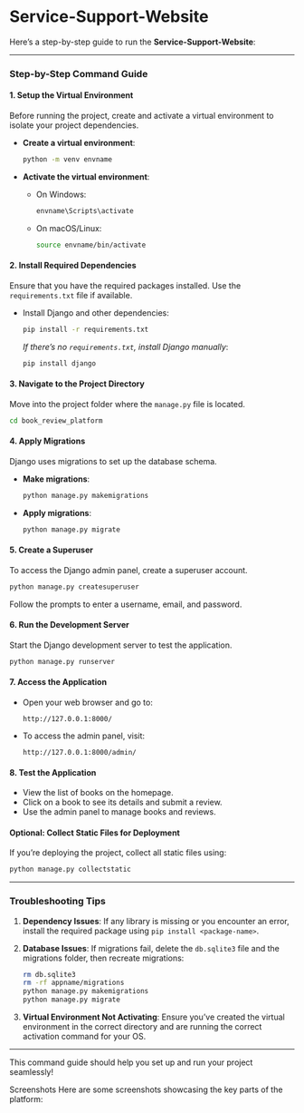 # Service-Support-Website
Here’s a step-by-step guide to run the **Service-Support-Website**:

---

### **Step-by-Step Command Guide**

#### **1. Setup the Virtual Environment**
Before running the project, create and activate a virtual environment to isolate your project dependencies.

- **Create a virtual environment**:
  ```bash
  python -m venv envname
  ```
  
- **Activate the virtual environment**:
  - On Windows:
    ```bash
    envname\Scripts\activate
    ```
  - On macOS/Linux:
    ```bash
    source envname/bin/activate
    ```

#### **2. Install Required Dependencies**
Ensure that you have the required packages installed. Use the `requirements.txt` file if available.

- Install Django and other dependencies:
  ```bash
  pip install -r requirements.txt
  ```
  *If there’s no `requirements.txt`, install Django manually*:
  ```bash
  pip install django
  ```

#### **3. Navigate to the Project Directory**
Move into the project folder where the `manage.py` file is located.

```bash
cd book_review_platform
```

#### **4. Apply Migrations**
Django uses migrations to set up the database schema.

- **Make migrations**:
  ```bash
  python manage.py makemigrations
  ```

- **Apply migrations**:
  ```bash
  python manage.py migrate
  ```

#### **5. Create a Superuser**
To access the Django admin panel, create a superuser account.

```bash
python manage.py createsuperuser
```

Follow the prompts to enter a username, email, and password.

#### **6. Run the Development Server**
Start the Django development server to test the application.

```bash
python manage.py runserver
```

#### **7. Access the Application**
- Open your web browser and go to:
  ```
  http://127.0.0.1:8000/
  ```
- To access the admin panel, visit:
  ```
  http://127.0.0.1:8000/admin/
  ```

#### **8. Test the Application**
- View the list of books on the homepage.
- Click on a book to see its details and submit a review.
- Use the admin panel to manage books and reviews.

#### **Optional: Collect Static Files for Deployment**
If you’re deploying the project, collect all static files using:
```bash
python manage.py collectstatic
```

---

### **Troubleshooting Tips**
1. **Dependency Issues**:
   If any library is missing or you encounter an error, install the required package using `pip install <package-name>`.

2. **Database Issues**:
   If migrations fail, delete the `db.sqlite3` file and the migrations folder, then recreate migrations:
   ```bash
   rm db.sqlite3
   rm -rf appname/migrations
   python manage.py makemigrations
   python manage.py migrate
   ```

3. **Virtual Environment Not Activating**:
   Ensure you’ve created the virtual environment in the correct directory and are running the correct activation command for your OS.

---

This command guide should help you set up and run your project seamlessly!


Screenshots
Here are some screenshots showcasing the key parts of the platform:



